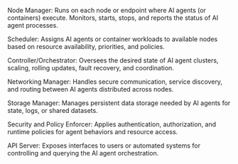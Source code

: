 
Node Manager: Runs on each node or endpoint where AI agents (or containers) execute. Monitors, starts, stops, and reports the status of AI agent processes.

Scheduler: Assigns AI agents or container workloads to available nodes based on resource availability, priorities, and policies.

Controller/Orchestrator: Oversees the desired state of AI agent clusters, scaling, rolling updates, fault recovery, and coordination.

Networking Manager: Handles secure communication, service discovery, and routing between AI agents distributed across nodes.

Storage Manager: Manages persistent data storage needed by AI agents for state, logs, or shared datasets.

Security and Policy Enforcer: Applies authentication, authorization, and runtime policies for agent behaviors and resource access.

API Server: Exposes interfaces to users or automated systems for controlling and querying the AI agent orchestration.